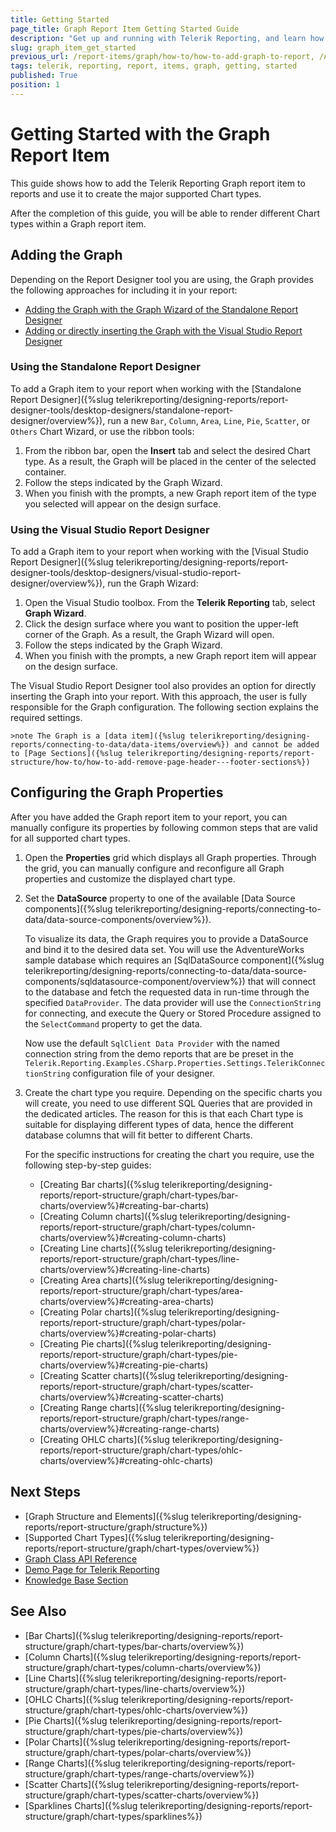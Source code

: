 ```yaml
---
title: Getting Started
page_title: Graph Report Item Getting Started Guide
description: "Get up and running with Telerik Reporting, and learn how to create and use the Graph report item in reports."
slug: graph_item_get_started
previous_url: /report-items/graph/how-to/how-to-add-graph-to-report, /AddGraphToReport
tags: telerik, reporting, report, items, graph, getting, started
published: True
position: 1
---
```


# Getting Started with the Graph Report Item

This guide shows how to add the Telerik Reporting Graph report item to reports and use it to create the major supported Chart types. 

After the completion of this guide, you will be able to render different Chart types within a Graph report item. 

## Adding the Graph

Depending on the Report Designer tool you are using, the Graph provides the following approaches for including it in your report:

* [Adding the Graph with the Graph Wizard of the Standalone Report Designer](#using-the-standalone-report-designer)
* [Adding or directly inserting the Graph with the Visual Studio Report Designer](#using-the-visual-studio-report-designer)

### Using the Standalone Report Designer

To add a Graph item to your report when working with the [Standalone Report Designer]({%slug telerikreporting/designing-reports/report-designer-tools/desktop-designers/standalone-report-designer/overview%}), run a new `Bar`, `Column`, `Area`, `Line`, `Pie`, `Scatter`, or `Others` Chart Wizard, or use the ribbon tools: 

1. From the ribbon bar, open the **Insert** tab and select the desired Chart type. As a result, the Graph will be placed in the center of the selected container.
1. Follow the steps indicated by the Graph Wizard.
1. When you finish with the prompts, a new Graph report item of the type you selected will appear on the design surface. 

### Using the Visual Studio Report Designer

To add a Graph item to your report when working with the [Visual Studio Report Designer]({%slug telerikreporting/designing-reports/report-designer-tools/desktop-designers/visual-studio-report-designer/overview%}), run the Graph Wizard: 

1. Open the Visual Studio toolbox. From the **Telerik Reporting** tab, select **Graph Wizard**.
1. Click the design surface where you want to position the upper-left corner of the Graph. As a result, the Graph Wizard will open. 
1. Follow the steps indicated by the Graph Wizard.
1. When you finish with the prompts, a new Graph report item will appear on the design surface.

The Visual Studio Report Designer tool also provides an option for directly inserting the Graph into your report. With this approach, the user is fully responsible for the Graph configuration. The following section explains the required settings.

	>note The Graph is a [data item]({%slug telerikreporting/designing-reports/connecting-to-data/data-items/overview%}) and cannot be added to [Page Sections]({%slug telerikreporting/designing-reports/report-structure/how-to/how-to-add-remove-page-header---footer-sections%})

## Configuring the Graph Properties 

After you have added the Graph report item to your report, you can manually configure its properties by following common steps that are valid for all supported chart types. 

1. Open the **Properties** grid which displays all Graph properties. Through the grid, you can manually configure and reconfigure all Graph properties and customize the displayed chart type.

1. Set the **DataSource** property to one of the available [Data Source components]({%slug telerikreporting/designing-reports/connecting-to-data/data-source-components/overview%}).

	To visualize its data, the Graph requires you to provide a DataSource and bind it to the desired data set. You will use the AdventureWorks sample database which requires an [SqlDataSource component]({%slug telerikreporting/designing-reports/connecting-to-data/data-source-components/sqldatasource-component/overview%}) that will connect to the database and fetch the requested data in run-time through the specified `DataProvider`. The data provider will use the `ConnectionString` for connecting, and execute the Query or Stored Procedure assigned to the `SelectCommand` property to get the data.

	Now use the default `SqlClient Data Provider` with the named connection string from the demo reports that are be preset in the `Telerik.Reporting.Examples.CSharp.Properties.Settings.TelerikConnectionString` configuration file of your designer.

1. Create the chart type you require. Depending on the specific charts you will create, you need to use different SQL Queries that are provided in the dedicated articles. The reason for this is that each Chart type is suitable for displaying different types of data, hence the different database columns that will fit better to different Charts.

	For the specific instructions for creating the chart you require, use the following step-by-step guides:

	* [Creating Bar charts]({%slug telerikreporting/designing-reports/report-structure/graph/chart-types/bar-charts/overview%}#creating-bar-charts)
	* [Creating Column charts]({%slug telerikreporting/designing-reports/report-structure/graph/chart-types/column-charts/overview%}#creating-column-charts)
	* [Creating Line charts]({%slug telerikreporting/designing-reports/report-structure/graph/chart-types/line-charts/overview%}#creating-line-charts)
	* [Creating Area charts]({%slug telerikreporting/designing-reports/report-structure/graph/chart-types/area-charts/overview%}#creating-area-charts)
	* [Creating Polar charts]({%slug telerikreporting/designing-reports/report-structure/graph/chart-types/polar-charts/overview%}#creating-polar-charts)
	* [Creating Pie charts]({%slug telerikreporting/designing-reports/report-structure/graph/chart-types/pie-charts/overview%}#creating-pie-charts)
	* [Creating Scatter charts]({%slug telerikreporting/designing-reports/report-structure/graph/chart-types/scatter-charts/overview%}#creating-scatter-charts)
	* [Creating Range charts]({%slug telerikreporting/designing-reports/report-structure/graph/chart-types/range-charts/overview%}#creating-range-charts)
	* [Creating OHLC charts]({%slug telerikreporting/designing-reports/report-structure/graph/chart-types/ohlc-charts/overview%}#creating-ohlc-charts)
	

## Next Steps

* [Graph Structure and Elements]({%slug telerikreporting/designing-reports/report-structure/graph/structure%})
* [Supported Chart Types]({%slug telerikreporting/designing-reports/report-structure/graph/chart-types/overview%})
* [Graph Class API Reference](/api/telerik.reporting.graph)
* [Demo Page for Telerik Reporting](https://demos.telerik.com/reporting) 
* [Knowledge Base Section](/knowledge-base)

## See Also

* [Bar Charts]({%slug telerikreporting/designing-reports/report-structure/graph/chart-types/bar-charts/overview%})
* [Column Charts]({%slug telerikreporting/designing-reports/report-structure/graph/chart-types/column-charts/overview%})
* [Line Charts]({%slug telerikreporting/designing-reports/report-structure/graph/chart-types/line-charts/overview%})
* [OHLC Charts]({%slug telerikreporting/designing-reports/report-structure/graph/chart-types/ohlc-charts/overview%})
* [Pie Charts]({%slug telerikreporting/designing-reports/report-structure/graph/chart-types/pie-charts/overview%})
* [Polar Charts]({%slug telerikreporting/designing-reports/report-structure/graph/chart-types/polar-charts/overview%})
* [Range Charts]({%slug telerikreporting/designing-reports/report-structure/graph/chart-types/range-charts/overview%})
* [Scatter Charts]({%slug telerikreporting/designing-reports/report-structure/graph/chart-types/scatter-charts/overview%})
* [Sparklines Charts]({%slug telerikreporting/designing-reports/report-structure/graph/chart-types/sparklines%})
